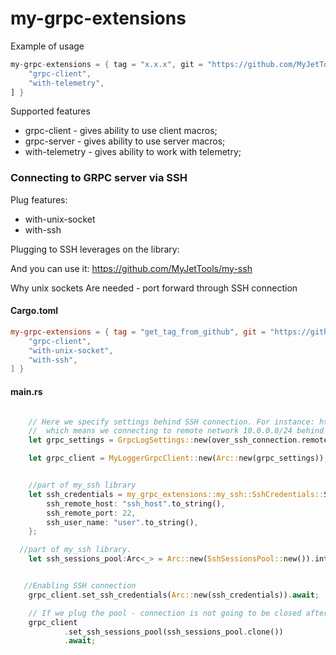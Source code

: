 # my-grpc-extensions

Example of usage


```rust
my-grpc-extensions = { tag = "x.x.x", git = "https://github.com/MyJetTools/my-grpc-extensions.git", features = [
    "grpc-client",
    "with-telemetry",
] }

```


Supported features
* grpc-client - gives ability to use client macros;
* grpc-server - gives ability to use server macros;
* with-telemetry - gives ability to work with telemetry;



### Connecting to GRPC server via SSH


Plug features:
* with-unix-socket
* with-ssh

Plugging to SSH leverages on the library: 

And you can use it: https://github.com/MyJetTools/my-ssh

Why unix sockets Are needed - port forward through SSH connection


#### Cargo.toml
```toml
my-grpc-extensions = { tag = "get_tag_from_github", git = "https://github.com/MyJetTools/my-grpc-extensions.git", features = [
    "grpc-client",
    "with-unix-socket",
    "with-ssh",
] }

```

#### main.rs
```rust

    // Here we specify settings behind SSH connection. For instance: http://10.0.0.1:5051 
    //  which means we connecting to remote network 10.0.0.0/24 behind SSH connection.
    let grpc_settings = GrpcLogSettings::new(over_ssh_connection.remote_resource_string);

    let grpc_client = MyLoggerGrpcClient::new(Arc::new(grpc_settings));


    //part of my_ssh library
    let ssh_credentials = my_grpc_extensions::my_ssh::SshCredentials::SshAgent{
        ssh_remote_host: "ssh_host".to_string(),
        ssh_remote_port: 22,
        ssh_user_name: "user".to_string(),
    };

  //part of my_ssh library. 
    let ssh_sessions_pool:Arc<_> = Arc::new(SshSessionsPool::new()).into();


   //Enabling SSH connection
    grpc_client.set_ssh_credentials(Arc::new(ssh_credentials)).await;

    // If we plug the pool - connection is not going to be closed after each request;
    grpc_client
            .set_ssh_sessions_pool(ssh_sessions_pool.clone())
            .await;

```

